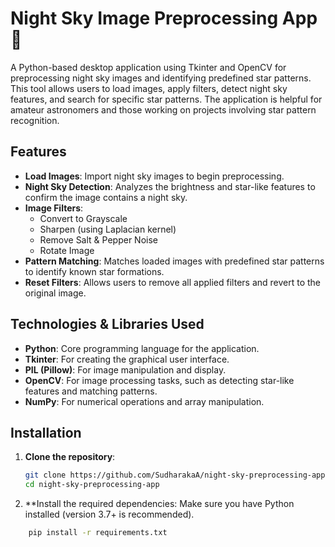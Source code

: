 # Night Sky Image Preprocessing App 🌌

A Python-based desktop application using Tkinter and OpenCV for preprocessing night sky images and identifying predefined star patterns. This tool allows users to load images, apply filters, detect night sky features, and search for specific star patterns. The application is helpful for amateur astronomers and those working on projects involving star pattern recognition.

## Features

- **Load Images**: Import night sky images to begin preprocessing.
- **Night Sky Detection**: Analyzes the brightness and star-like features to confirm the image contains a night sky.
- **Image Filters**:
  - Convert to Grayscale
  - Sharpen (using Laplacian kernel)
  - Remove Salt & Pepper Noise
  - Rotate Image
- **Pattern Matching**: Matches loaded images with predefined star patterns to identify known star formations.
- **Reset Filters**: Allows users to remove all applied filters and revert to the original image.

## Technologies & Libraries Used

- **Python**: Core programming language for the application.
- **Tkinter**: For creating the graphical user interface.
- **PIL (Pillow)**: For image manipulation and display.
- **OpenCV**: For image processing tasks, such as detecting star-like features and matching patterns.
- **NumPy**: For numerical operations and array manipulation.

## Installation

1. **Clone the repository**:
   ```bash
   git clone https://github.com/SudharakaA/night-sky-preprocessing-app.git
   cd night-sky-preprocessing-app
2. **Install the required dependencies: Make sure you have Python installed (version 3.7+ is recommended).
  ```bash
      pip install -r requirements.txt

